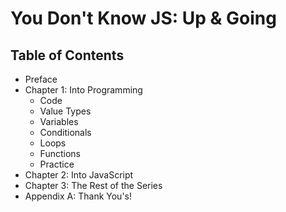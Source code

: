 # You Don't Know JS: Up & Going

## Table of Contents

* Preface
* Chapter 1: Into Programming
	* Code
	* Value Types
	* Variables
	* Conditionals
	* Loops
	* Functions
	* Practice
* Chapter 2: Into JavaScript
* Chapter 3: The Rest of the Series
* Appendix A: Thank You's!

